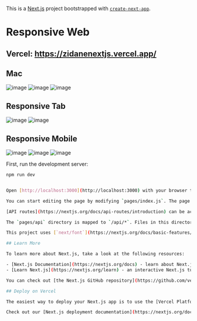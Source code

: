 This is a [Next.js](https://nextjs.org/) project bootstrapped with [`create-next-app`](https://github.com/vercel/next.js/tree/canary/packages/create-next-app).
# Responsive Web
## Vercel: https://zidanenextjs.vercel.app/
## Mac
![image](https://user-images.githubusercontent.com/101534120/220801044-988a20cd-dc98-41a1-a48e-d39c741310ce.png)
![image](https://user-images.githubusercontent.com/101534120/220801513-47a84191-cb20-4fcf-8293-231ab8d651ed.png)
![image](https://user-images.githubusercontent.com/101534120/220801571-dd28eee8-a4ac-4031-aa72-ac2dba55990a.png)


## Responsive Tab
![image](https://user-images.githubusercontent.com/101534120/220786334-3564d4ab-7aaa-4512-b5c2-b0816395343a.png)
![image](https://user-images.githubusercontent.com/101534120/220786613-a15e0292-b127-423b-8f2d-55215ba51331.png)


## Responsive Mobile
![image](https://user-images.githubusercontent.com/101534120/220785915-f3a6b457-d6e5-4c0a-98b7-27affb6937b8.png)
![image](https://user-images.githubusercontent.com/101534120/220786089-dc93b810-9276-4bd6-b306-4f0de8da7ea7.png)
![image](https://user-images.githubusercontent.com/101534120/220786218-7be51904-1085-4a73-b64a-464c54748642.png)





First, run the development server:

```bash
npm run dev


Open [http://localhost:3000](http://localhost:3000) with your browser to see the result.

You can start editing the page by modifying `pages/index.js`. The page auto-updates as you edit the file.

[API routes](https://nextjs.org/docs/api-routes/introduction) can be accessed on [http://localhost:3000/api/hello](http://localhost:3000/api/hello). This endpoint can be edited in `pages/api/hello.js`.

The `pages/api` directory is mapped to `/api/*`. Files in this directory are treated as [API routes](https://nextjs.org/docs/api-routes/introduction) instead of React pages.

This project uses [`next/font`](https://nextjs.org/docs/basic-features/font-optimization) to automatically optimize and load Inter, a custom Google Font.

## Learn More

To learn more about Next.js, take a look at the following resources:

- [Next.js Documentation](https://nextjs.org/docs) - learn about Next.js features and API.
- [Learn Next.js](https://nextjs.org/learn) - an interactive Next.js tutorial.

You can check out [the Next.js GitHub repository](https://github.com/vercel/next.js/) - your feedback and contributions are welcome!

## Deploy on Vercel

The easiest way to deploy your Next.js app is to use the [Vercel Platform](https://vercel.com/new?utm_medium=default-template&filter=next.js&utm_source=create-next-app&utm_campaign=create-next-app-readme) from the creators of Next.js.

Check out our [Next.js deployment documentation](https://nextjs.org/docs/deployment) for more details.
